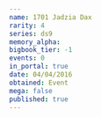 ```yaml
---
name: 1701 Jadzia Dax
rarity: 4
series: ds9
memory_alpha:
bigbook_tier: -1
events: 0
in_portal: true
date: 04/04/2016
obtained: Event
mega: false
published: true
---
```



